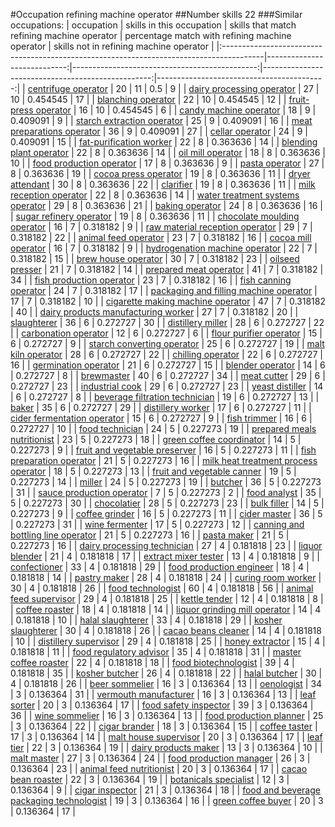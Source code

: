 #Occupation refining machine operator
##Number skills 22
###Similar occupations:
| occupation                                                                              |   skills in this occupation |   skills that match refining machine operator |   percentage match with refining machine operator |   skills not in refining machine operator |
|:----------------------------------------------------------------------------------------|----------------------------:|----------------------------------------------:|--------------------------------------------------:|------------------------------------------:|
| [centrifuge operator](centrifuge_operator.md)                                           |                          20 |                                            11 |                                          0.5      |                                         9 |
| [dairy processing operator](dairy_processing_operator.md)                               |                          27 |                                            10 |                                          0.454545 |                                        17 |
| [blanching operator](blanching_operator.md)                                             |                          22 |                                            10 |                                          0.454545 |                                        12 |
| [fruit-press operator](fruit-press_operator.md)                                         |                          16 |                                            10 |                                          0.454545 |                                         6 |
| [candy machine operator](candy_machine_operator.md)                                     |                          18 |                                             9 |                                          0.409091 |                                         9 |
| [starch extraction operator](starch_extraction_operator.md)                             |                          25 |                                             9 |                                          0.409091 |                                        16 |
| [meat preparations operator](meat_preparations_operator.md)                             |                          36 |                                             9 |                                          0.409091 |                                        27 |
| [cellar operator](cellar_operator.md)                                                   |                          24 |                                             9 |                                          0.409091 |                                        15 |
| [fat-purification worker](fat-purification_worker.md)                                   |                          22 |                                             8 |                                          0.363636 |                                        14 |
| [blending plant operator](blending_plant_operator.md)                                   |                          22 |                                             8 |                                          0.363636 |                                        14 |
| [oil mill operator](oil_mill_operator.md)                                               |                          18 |                                             8 |                                          0.363636 |                                        10 |
| [food production operator](food_production_operator.md)                                 |                          17 |                                             8 |                                          0.363636 |                                         9 |
| [pasta operator](pasta_operator.md)                                                     |                          27 |                                             8 |                                          0.363636 |                                        19 |
| [cocoa press operator](cocoa_press_operator.md)                                         |                          19 |                                             8 |                                          0.363636 |                                        11 |
| [dryer attendant](dryer_attendant.md)                                                   |                          30 |                                             8 |                                          0.363636 |                                        22 |
| [clarifier](clarifier.md)                                                               |                          19 |                                             8 |                                          0.363636 |                                        11 |
| [milk reception operator](milk_reception_operator.md)                                   |                          22 |                                             8 |                                          0.363636 |                                        14 |
| [water treatment systems operator](water_treatment_systems_operator.md)                 |                          29 |                                             8 |                                          0.363636 |                                        21 |
| [baking operator](baking_operator.md)                                                   |                          24 |                                             8 |                                          0.363636 |                                        16 |
| [sugar refinery operator](sugar_refinery_operator.md)                                   |                          19 |                                             8 |                                          0.363636 |                                        11 |
| [chocolate moulding operator](chocolate_moulding_operator.md)                           |                          16 |                                             7 |                                          0.318182 |                                         9 |
| [raw material reception operator](raw_material_reception_operator.md)                   |                          29 |                                             7 |                                          0.318182 |                                        22 |
| [animal feed operator](animal_feed_operator.md)                                         |                          23 |                                             7 |                                          0.318182 |                                        16 |
| [cocoa mill operator](cocoa_mill_operator.md)                                           |                          16 |                                             7 |                                          0.318182 |                                         9 |
| [hydrogenation machine operator](hydrogenation_machine_operator.md)                     |                          22 |                                             7 |                                          0.318182 |                                        15 |
| [brew house operator](brew_house_operator.md)                                           |                          30 |                                             7 |                                          0.318182 |                                        23 |
| [oilseed presser](oilseed_presser.md)                                                   |                          21 |                                             7 |                                          0.318182 |                                        14 |
| [prepared meat operator](prepared_meat_operator.md)                                     |                          41 |                                             7 |                                          0.318182 |                                        34 |
| [fish production operator](fish_production_operator.md)                                 |                          23 |                                             7 |                                          0.318182 |                                        16 |
| [fish canning operator](fish_canning_operator.md)                                       |                          24 |                                             7 |                                          0.318182 |                                        17 |
| [packaging and filling machine operator](packaging_and_filling_machine_operator.md)     |                          17 |                                             7 |                                          0.318182 |                                        10 |
| [cigarette making machine operator](cigarette_making_machine_operator.md)               |                          47 |                                             7 |                                          0.318182 |                                        40 |
| [dairy products manufacturing worker](dairy_products_manufacturing_worker.md)           |                          27 |                                             7 |                                          0.318182 |                                        20 |
| [slaughterer](slaughterer.md)                                                           |                          36 |                                             6 |                                          0.272727 |                                        30 |
| [distillery miller](distillery_miller.md)                                               |                          28 |                                             6 |                                          0.272727 |                                        22 |
| [carbonation operator](carbonation_operator.md)                                         |                          12 |                                             6 |                                          0.272727 |                                         6 |
| [flour purifier operator](flour_purifier_operator.md)                                   |                          15 |                                             6 |                                          0.272727 |                                         9 |
| [starch converting operator](starch_converting_operator.md)                             |                          25 |                                             6 |                                          0.272727 |                                        19 |
| [malt kiln operator](malt_kiln_operator.md)                                             |                          28 |                                             6 |                                          0.272727 |                                        22 |
| [chilling operator](chilling_operator.md)                                               |                          22 |                                             6 |                                          0.272727 |                                        16 |
| [germination operator](germination_operator.md)                                         |                          21 |                                             6 |                                          0.272727 |                                        15 |
| [blender operator](blender_operator.md)                                                 |                          14 |                                             6 |                                          0.272727 |                                         8 |
| [brewmaster](brewmaster.md)                                                             |                          40 |                                             6 |                                          0.272727 |                                        34 |
| [meat cutter](meat_cutter.md)                                                           |                          29 |                                             6 |                                          0.272727 |                                        23 |
| [industrial cook](industrial_cook.md)                                                   |                          29 |                                             6 |                                          0.272727 |                                        23 |
| [yeast distiller](yeast_distiller.md)                                                   |                          14 |                                             6 |                                          0.272727 |                                         8 |
| [beverage filtration technician](beverage_filtration_technician.md)                     |                          19 |                                             6 |                                          0.272727 |                                        13 |
| [baker](baker.md)                                                                       |                          35 |                                             6 |                                          0.272727 |                                        29 |
| [distillery worker](distillery_worker.md)                                               |                          17 |                                             6 |                                          0.272727 |                                        11 |
| [cider fermentation operator](cider_fermentation_operator.md)                           |                          15 |                                             6 |                                          0.272727 |                                         9 |
| [fish trimmer](fish_trimmer.md)                                                         |                          16 |                                             6 |                                          0.272727 |                                        10 |
| [food technician](food_technician.md)                                                   |                          24 |                                             5 |                                          0.227273 |                                        19 |
| [prepared meals nutritionist](prepared_meals_nutritionist.md)                           |                          23 |                                             5 |                                          0.227273 |                                        18 |
| [green coffee coordinator](green coffee coordinator.md)                                 |                          14 |                                             5 |                                          0.227273 |                                         9 |
| [fruit and vegetable preserver](fruit_and_vegetable_preserver.md)                       |                          16 |                                             5 |                                          0.227273 |                                        11 |
| [fish preparation operator](fish_preparation_operator.md)                               |                          21 |                                             5 |                                          0.227273 |                                        16 |
| [milk heat treatment process operator](milk_heat_treatment_process_operator.md)         |                          18 |                                             5 |                                          0.227273 |                                        13 |
| [fruit and vegetable canner](fruit_and_vegetable_canner.md)                             |                          19 |                                             5 |                                          0.227273 |                                        14 |
| [miller](miller.md)                                                                     |                          24 |                                             5 |                                          0.227273 |                                        19 |
| [butcher](butcher.md)                                                                   |                          36 |                                             5 |                                          0.227273 |                                        31 |
| [sauce production operator](sauce_production_operator.md)                               |                           7 |                                             5 |                                          0.227273 |                                         2 |
| [food analyst](food_analyst.md)                                                         |                          35 |                                             5 |                                          0.227273 |                                        30 |
| [chocolatier](chocolatier.md)                                                           |                          28 |                                             5 |                                          0.227273 |                                        23 |
| [bulk filler](bulk_filler.md)                                                           |                          14 |                                             5 |                                          0.227273 |                                         9 |
| [coffee grinder](coffee_grinder.md)                                                     |                          16 |                                             5 |                                          0.227273 |                                        11 |
| [cider master](cider_master.md)                                                         |                          36 |                                             5 |                                          0.227273 |                                        31 |
| [wine fermenter](wine_fermenter.md)                                                     |                          17 |                                             5 |                                          0.227273 |                                        12 |
| [canning and bottling line operator](canning_and_bottling_line_operator.md)             |                          21 |                                             5 |                                          0.227273 |                                        16 |
| [pasta maker](pasta_maker.md)                                                           |                          21 |                                             5 |                                          0.227273 |                                        16 |
| [dairy processing technician](dairy_processing_technician.md)                           |                          27 |                                             4 |                                          0.181818 |                                        23 |
| [liquor blender](liquor_blender.md)                                                     |                          21 |                                             4 |                                          0.181818 |                                        17 |
| [extract mixer tester](extract_mixer_tester.md)                                         |                          13 |                                             4 |                                          0.181818 |                                         9 |
| [confectioner](confectioner.md)                                                         |                          33 |                                             4 |                                          0.181818 |                                        29 |
| [food production engineer](food_production_engineer.md)                                 |                          18 |                                             4 |                                          0.181818 |                                        14 |
| [pastry maker](pastry_maker.md)                                                         |                          28 |                                             4 |                                          0.181818 |                                        24 |
| [curing room worker](curing_room_worker.md)                                             |                          30 |                                             4 |                                          0.181818 |                                        26 |
| [food technologist](food_technologist.md)                                               |                          60 |                                             4 |                                          0.181818 |                                        56 |
| [animal feed supervisor](animal_feed_supervisor.md)                                     |                          29 |                                             4 |                                          0.181818 |                                        25 |
| [kettle tender](kettle_tender.md)                                                       |                          12 |                                             4 |                                          0.181818 |                                         8 |
| [coffee roaster](coffee_roaster.md)                                                     |                          18 |                                             4 |                                          0.181818 |                                        14 |
| [liquor grinding mill operator](liquor_grinding_mill_operator.md)                       |                          14 |                                             4 |                                          0.181818 |                                        10 |
| [halal slaughterer](halal_slaughterer.md)                                               |                          33 |                                             4 |                                          0.181818 |                                        29 |
| [kosher slaughterer](kosher_slaughterer.md)                                             |                          30 |                                             4 |                                          0.181818 |                                        26 |
| [cacao beans cleaner](cacao_beans_cleaner.md)                                           |                          14 |                                             4 |                                          0.181818 |                                        10 |
| [distillery supervisor](distillery_supervisor.md)                                       |                          29 |                                             4 |                                          0.181818 |                                        25 |
| [honey extractor](honey_extractor.md)                                                   |                          15 |                                             4 |                                          0.181818 |                                        11 |
| [food regulatory advisor](food_regulatory_advisor.md)                                   |                          35 |                                             4 |                                          0.181818 |                                        31 |
| [master coffee roaster](master_coffee_roaster.md)                                       |                          22 |                                             4 |                                          0.181818 |                                        18 |
| [food biotechnologist](food_biotechnologist.md)                                         |                          39 |                                             4 |                                          0.181818 |                                        35 |
| [kosher butcher](kosher_butcher.md)                                                     |                          26 |                                             4 |                                          0.181818 |                                        22 |
| [halal butcher](halal_butcher.md)                                                       |                          30 |                                             4 |                                          0.181818 |                                        26 |
| [beer sommelier](beer_sommelier.md)                                                     |                          16 |                                             3 |                                          0.136364 |                                        13 |
| [oenologist](oenologist.md)                                                             |                          34 |                                             3 |                                          0.136364 |                                        31 |
| [vermouth manufacturer](vermouth_manufacturer.md)                                       |                          16 |                                             3 |                                          0.136364 |                                        13 |
| [leaf sorter](leaf_sorter.md)                                                           |                          20 |                                             3 |                                          0.136364 |                                        17 |
| [food safety inspector](food_safety_inspector.md)                                       |                          39 |                                             3 |                                          0.136364 |                                        36 |
| [wine sommelier](wine_sommelier.md)                                                     |                          16 |                                             3 |                                          0.136364 |                                        13 |
| [food production planner](food_production_planner.md)                                   |                          25 |                                             3 |                                          0.136364 |                                        22 |
| [cigar brander](cigar_brander.md)                                                       |                          18 |                                             3 |                                          0.136364 |                                        15 |
| [coffee taster](coffee_taster.md)                                                       |                          17 |                                             3 |                                          0.136364 |                                        14 |
| [malt house supervisor](malt_house_supervisor.md)                                       |                          20 |                                             3 |                                          0.136364 |                                        17 |
| [leaf tier](leaf_tier.md)                                                               |                          22 |                                             3 |                                          0.136364 |                                        19 |
| [dairy products maker](dairy_products_maker.md)                                         |                          13 |                                             3 |                                          0.136364 |                                        10 |
| [malt master](malt_master.md)                                                           |                          27 |                                             3 |                                          0.136364 |                                        24 |
| [food production manager](food_production_manager.md)                                   |                          26 |                                             3 |                                          0.136364 |                                        23 |
| [animal feed nutritionist](animal_feed_nutritionist.md)                                 |                          20 |                                             3 |                                          0.136364 |                                        17 |
| [cacao bean roaster](cacao_bean_roaster.md)                                             |                          22 |                                             3 |                                          0.136364 |                                        19 |
| [botanicals specialist](botanicals_specialist.md)                                       |                          12 |                                             3 |                                          0.136364 |                                         9 |
| [cigar inspector](cigar_inspector.md)                                                   |                          21 |                                             3 |                                          0.136364 |                                        18 |
| [food and beverage packaging technologist](food_and_beverage_packaging_technologist.md) |                          19 |                                             3 |                                          0.136364 |                                        16 |
| [green coffee buyer](green_coffee_buyer.md)                                             |                          20 |                                             3 |                                          0.136364 |                                        17 |
